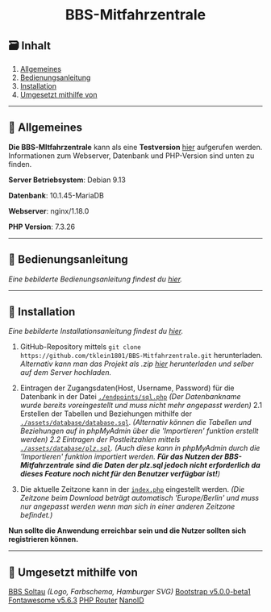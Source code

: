 <h1 align="center">BBS-Mitfahrzentrale</h1>

## :card_file_box: Inhalt

1. [Allgemeines](#allgemeines)
2. [Bedienungsanleitung](#page_facing_up-bedienungsanleitung)
3. [Installation](#wrench-installation)
4. [Umgesetzt mithilfe von](#link-umgesetzt-mithilfe-von)

---

## 🧐 Allgemeines

**Die BBS-MItfahrzentrale** kann als eine **Testversion** [hier](https://bbs.dulliag.de) aufgerufen werden. Informationen zum Webserver, Datenbank und PHP-Version sind unten zu finden.


**Server Betriebsystem**: Debian 9.13

**Datenbank**: 10.1.45-MariaDB

**Webserver**: nginx/1.18.0

**PHP Version**: 7.3.26

---

## :page_facing_up: Bedienungsanleitung

_Eine bebilderte Bedienungsanleitung findest du [hier](./assets/doc/Bedienungsanleitung.pdf)._

---

## :wrench: Installation

_Eine bebilderte Installationsanleitung findest du [hier](./assets/doc/Installieren.pdf)._

1. GitHub-Repository mittels `git clone https://github.com/tklein1801/BBS-Mitfahrzentrale.git` herunterladen. _Alternativ kann man das Projekt als .zip [hier](https://github.com/tklein1801/BBS-Mitfahrzentrale/archive/main.zip) herunterladen und selber auf dem Server hochladen._

2. Eintragen der Zugangsdaten(Host, Username, Password) für die Datenbank in der Datei [`./endpoints/sql.php`](endpoints/sql.php)
   _(Der Datenbankname wurde bereits voreingestellt und muss nicht mehr angepasst werden)_
   2.1 Erstellen der Tabellen und Beziehungen mithilfe der [`./assets/database/database.sql`](assets/database/database.sql).
   _(Alternativ können die Tabellen und Beziehungen auf in phpMyAdmin über die 'Importieren' funktion erstellt werden)_
   _2.2 Eintragen der Postleitzahlen mittels [`./assets/database/plz.sql`](assets/database/plz.sql)._
   _(Auch diese kann in phpMyAdmin durch die 'Importieren' funktion importiert werden. **Für das Nutzen der BBS-Mitfahrzentrale sind die Daten der plz.sql jedoch nicht erforderlich da dieses Feature noch nicht für den Benutzer verfügbar ist!**)_
3. Die aktuelle Zeitzone kann in der [`index.php`](index.php#L9) eingestellt werden.
   _(Die Zeitzone beim Download beträgt automatisch 'Europe/Berlin' und muss nur angepasst werden wenn man sich in einer anderen Zeitzone befindet.)_

**Nun sollte die Anwendung erreichbar sein und die Nutzer sollten sich registrieren können.**

---

## :link: Umgesetzt mithilfe von

[BBS Soltau](https://bbssoltau.de) _(Logo, Farbschema, Hamburger SVG)_
[Bootstrap v5.0.0-beta1](https://getbootstrap.com/)
[Fontawesome v5.6.3](https://fontawesome.com)
[PHP Router](https://github.com/steampixel/simplePHPRouter/tree/master)
[NanoID](https://github.com/ai/nanoid)
